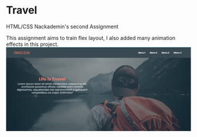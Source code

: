 # Travel

HTML/CSS Nackademin's second Assignment

This assignment aims to train flex layout, I also added many animation effects in this project.
<img src="images/CSS-FLEX-travel.jpg">
